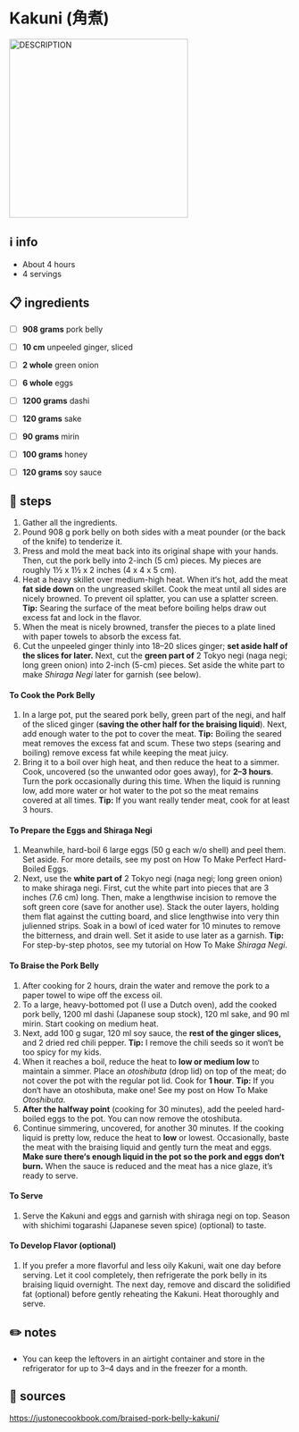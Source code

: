 # Kakuni (角煮)
<img src="URL" alt="DESCRIPTION" width="320"/>  

## ℹ️ info
* About 4 hours  
* 4 servings  

## 📋 ingredients
- [ ] **908  grams** pork belly
- [ ] **10  cm** unpeeled ginger, sliced
- [ ] **2  whole** green onion
- [ ] **6  whole** eggs

- [ ] **1200  grams** dashi
- [ ] **120  grams** sake
- [ ] **90  grams** mirin
- [ ] **100  grams** honey
- [ ] **120  grams** soy sauce

## 🔪 steps
1. Gather all the ingredients.
2. Pound 908 g pork belly on both sides with a meat pounder (or the back of the knife) to tenderize it.
1. Press and mold the meat back into its original shape with your hands. Then, cut the pork belly into 2-inch (5 cm) pieces. My pieces are roughly 1½ x 1½ x 2 inches (4 x 4 x 5 cm).
1. Heat a heavy skillet over medium-high heat. When it‘s hot, add the meat **fat side down** on the ungreased skillet. Cook the meat until all sides are nicely browned. To prevent oil splatter, you can use a splatter screen. **Tip:** Searing the surface of the meat before boiling helps draw out excess fat and lock in the flavor.
1. When the meat is nicely browned, transfer the pieces to a plate lined with paper towels to absorb the excess fat.
1. Cut the unpeeled ginger thinly into 18–20 slices ginger; **set aside half of the slices for later.** Next, cut the **green part of** 2 Tokyo negi (naga negi; long green onion) into 2-inch (5-cm) pieces. Set aside the white part to make *Shiraga Negi* later for garnish (see below).

#### To Cook the Pork Belly
1. In a large pot, put the seared pork belly, green part of the negi, and half of the sliced ginger (**saving the other half for the braising liquid**). Next, add enough water to the pot to cover the meat. **Tip:** Boiling the seared meat removes the excess fat and scum. These two steps (searing and boiling) remove excess fat while keeping the meat juicy.
1. Bring it to a boil over high heat, and then reduce the heat to a simmer. Cook, uncovered (so the unwanted odor goes away), for **2–3 hours**. Turn the pork occasionally during this time. When the liquid is running low, add more water or hot water to the pot so the meat remains covered at all times. **Tip:** If you want really tender meat, cook for at least 3 hours.

#### To Prepare the Eggs and Shiraga Negi
1. Meanwhile, hard-boil 6 large eggs (50 g each w/o shell) and peel them. Set aside. For more details, see my post on How To Make Perfect Hard-Boiled Eggs.
1. Next, use the **white part of** 2 Tokyo negi (naga negi; long green onion) to make shiraga negi. First, cut the white part into pieces that are 3 inches (7.6 cm) long. Then, make a lengthwise incision to remove the soft green core (save for another use). Stack the outer layers, holding them flat against the cutting board, and slice lengthwise into very thin julienned strips. Soak in a bowl of iced water for 10 minutes to remove the bitterness, and drain well. Set it aside to use later as a garnish. **Tip:** For step-by-step photos, see my tutorial on How To Make *Shiraga Negi*.

#### To Braise the Pork Belly
1. After cooking for 2 hours, drain the water and remove the pork to a paper towel to wipe off the excess oil.
1. To a large, heavy-bottomed pot (I use a Dutch oven), add the cooked pork belly, 1200 ml dashi (Japanese soup stock), 120 ml sake, and 90 ml mirin. Start cooking on medium heat.
1. Next, add 100 g sugar, 120 ml soy sauce, the **rest of the ginger slices,** and 2 dried red chili pepper. **Tip:** I remove the chili seeds so it won‘t be too spicy for my kids.
1. When it reaches a boil, reduce the heat to **low or medium low** to maintain a simmer. Place an *otoshibuta* (drop lid) on top of the meat; do not cover the pot with the regular pot lid. Cook for **1 hour**. **Tip:** If you don‘t have an otoshibuta, make one! See my post on How To Make *Otoshibuta*.
1. **After the halfway point** (cooking for 30 minutes), add the peeled hard-boiled eggs to the pot. You can now remove the otoshibuta.
1. Continue simmering, uncovered, for another 30 minutes. If the cooking liquid is pretty low, reduce the heat to **low** or lowest. Occasionally, baste the meat with the braising liquid and gently turn the meat and eggs. **Make sure there‘s enough liquid in the pot so the pork and eggs don‘t burn.** When the sauce is reduced and the meat has a nice glaze, it’s ready to serve.

#### To Serve
1. Serve the Kakuni and eggs and garnish with shiraga negi on top. Season with shichimi togarashi (Japanese seven spice) (optional) to taste.

#### To Develop Flavor (optional)
1. If you prefer a more flavorful and less oily Kakuni, wait one day before serving. Let it cool completely, then refrigerate the pork belly in its braising liquid overnight. The next day, remove and discard the solidified fat (optional) before gently reheating the Kakuni. Heat thoroughly and serve.

## ✏️ notes
* You can keep the leftovers in an airtight container and store in the refrigerator for up to 3–4 days and in the freezer for a month.

## 🔗 sources
https://justonecookbook.com/braised-pork-belly-kakuni/  

